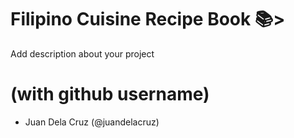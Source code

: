 # Filipino Cuisine Recipe Book 📚>

Add description about your project
  
# <Members> (with github username)
  * Juan Dela Cruz (@juandelacruz)
